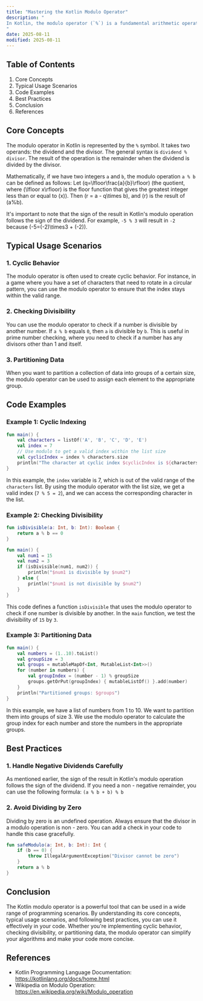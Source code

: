 ```yaml
---
title: "Mastering the Kotlin Modulo Operator"
description: "
In Kotlin, the modulo operator (`%`) is a fundamental arithmetic operator that plays a crucial role in a variety of programming scenarios. It calculates the remainder of a division operation between two numbers. This blog post aims to provide an in - depth understanding of the Kotlin modulo operator, including its core concepts, typical usage scenarios, and best practices. Whether you're working on simple algorithms or complex applications, a solid grasp of the modulo operator can significantly enhance your programming skills.
"
date: 2025-08-11
modified: 2025-08-11
---
```


## Table of Contents
1. Core Concepts
2. Typical Usage Scenarios
3. Code Examples
4. Best Practices
5. Conclusion
6. References

## Core Concepts
The modulo operator in Kotlin is represented by the `%` symbol. It takes two operands: the dividend and the divisor. The general syntax is `dividend % divisor`. The result of the operation is the remainder when the dividend is divided by the divisor.

Mathematically, if we have two integers `a` and `b`, the modulo operation `a % b` can be defined as follows:
Let \(q=\lfloor\frac{a}{b}\rfloor\) (the quotient, where \(\lfloor x\rfloor\) is the floor function that gives the greatest integer less than or equal to \(x\)). Then \(r = a - q\times b\), and \(r\) is the result of \(a\%b\).

It's important to note that the sign of the result in Kotlin's modulo operation follows the sign of the dividend. For example, `-5 % 3` will result in `-2` because \(-5=(-2)\times3 + (-2)\).

## Typical Usage Scenarios

### 1. Cyclic Behavior
The modulo operator is often used to create cyclic behavior. For instance, in a game where you have a set of characters that need to rotate in a circular pattern, you can use the modulo operator to ensure that the index stays within the valid range.

### 2. Checking Divisibility
You can use the modulo operator to check if a number is divisible by another number. If `a % b` equals `0`, then `a` is divisible by `b`. This is useful in prime number checking, where you need to check if a number has any divisors other than 1 and itself.

### 3. Partitioning Data
When you want to partition a collection of data into groups of a certain size, the modulo operator can be used to assign each element to the appropriate group.

## Code Examples

### Example 1: Cyclic Indexing
```kotlin
fun main() {
    val characters = listOf('A', 'B', 'C', 'D', 'E')
    val index = 7
    // Use modulo to get a valid index within the list size
    val cyclicIndex = index % characters.size
    println("The character at cyclic index $cyclicIndex is ${characters[cyclicIndex]}")
}
```
In this example, the `index` variable is 7, which is out of the valid range of the `characters` list. By using the modulo operator with the list size, we get a valid index (`7 % 5 = 2`), and we can access the corresponding character in the list.

### Example 2: Checking Divisibility
```kotlin
fun isDivisible(a: Int, b: Int): Boolean {
    return a % b == 0
}

fun main() {
    val num1 = 15
    val num2 = 3
    if (isDivisible(num1, num2)) {
        println("$num1 is divisible by $num2")
    } else {
        println("$num1 is not divisible by $num2")
    }
}
```
This code defines a function `isDivisible` that uses the modulo operator to check if one number is divisible by another. In the `main` function, we test the divisibility of `15` by `3`.

### Example 3: Partitioning Data
```kotlin
fun main() {
    val numbers = (1..10).toList()
    val groupSize = 3
    val groups = mutableMapOf<Int, MutableList<Int>>()
    for (number in numbers) {
        val groupIndex = (number - 1) % groupSize
        groups.getOrPut(groupIndex) { mutableListOf() }.add(number)
    }
    println("Partitioned groups: $groups")
}
```
In this example, we have a list of numbers from 1 to 10. We want to partition them into groups of size 3. We use the modulo operator to calculate the group index for each number and store the numbers in the appropriate groups.

## Best Practices

### 1. Handle Negative Dividends Carefully
As mentioned earlier, the sign of the result in Kotlin's modulo operation follows the sign of the dividend. If you need a non - negative remainder, you can use the following formula: `(a % b + b) % b`

### 2. Avoid Dividing by Zero
Dividing by zero is an undefined operation. Always ensure that the divisor in a modulo operation is non - zero. You can add a check in your code to handle this case gracefully.

```kotlin
fun safeModulo(a: Int, b: Int): Int {
    if (b == 0) {
        throw IllegalArgumentException("Divisor cannot be zero")
    }
    return a % b
}
```

## Conclusion
The Kotlin modulo operator is a powerful tool that can be used in a wide range of programming scenarios. By understanding its core concepts, typical usage scenarios, and following best practices, you can use it effectively in your code. Whether you're implementing cyclic behavior, checking divisibility, or partitioning data, the modulo operator can simplify your algorithms and make your code more concise.

## References
- Kotlin Programming Language Documentation: https://kotlinlang.org/docs/home.html
- Wikipedia on Modulo Operation: https://en.wikipedia.org/wiki/Modulo_operation